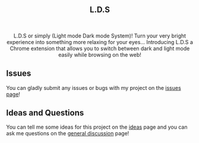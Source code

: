 <h2 align="center">L.D.S</h2>
<!-- ![L D S](https://user-images.githubusercontent.com/99421749/210633383-6cc703d0-af83-43df-b008-7281ccea1046.png) -->

<br/>
<p align="center">L.D.S or simply (Light mode Dark mode System)! Turn your very bright experience into something more relaxing for your eyes...
Introducing L.D.S a Chrome extension that allows you to switch between dark and light mode easily while browsing on the web!
</p>

## Issues

You can gladly submit any issues or bugs with my project on the [issues page](https://github.com/Abdelrahmanthecoder/L.D.S/issues)!

## Ideas and Questions

You can tell me some ideas for this project on the [ideas](https://github.com/Abdelrahmanthecoder/L.D.S/discussions/categories/ideas) page
and you can ask me questions on the [general discussion](https://github.com/Abdelrahmanthecoder/L.D.S/discussions/categories/general) page!
